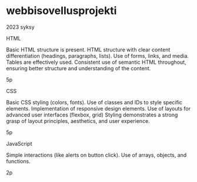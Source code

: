 # webbisovellusprojekti
 2023 syksy

HTML

Basic HTML structure is present.
HTML structure with clear content differentiation (headings, paragraphs, lists).
Use of forms, links, and media.
Tables are effectively used.
Consistent use of semantic HTML throughout, ensuring better structure and understanding of the content.

5p

CSS

Basic CSS styling (colors, fonts).
Use of classes and IDs to style specific elements.
Implementation of responsive design elements.
Use of layouts for advanced user interfaces (flexbox, grid)
Styling demonstrates a strong grasp of layout principles, aesthetics, and user experience.

 5p

JavaScript

Simple interactions (like alerts on button click).
Use of arrays, objects, and functions.

2p
